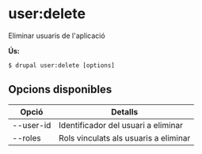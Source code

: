 # user:delete
Eliminar usuaris de l'aplicació

**Ús:**
```
$ drupal user:delete [options]
```

## Opcions disponibles
Opció | Detalls
-------|-------------
--user-id | Identificador del usuari a eliminar
--roles | Rols vinculats als usuaris a eliminar
